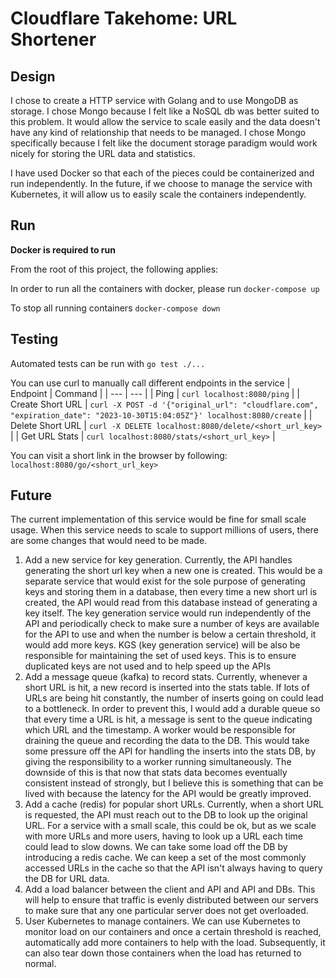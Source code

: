 # Cloudflare Takehome: URL Shortener

## Design
I chose to create a HTTP service with Golang and to use MongoDB as storage. I chose Mongo because I felt like a NoSQL db was better suited to this problem. It would allow the service to scale easily and the data doesn't have any kind of relationship that needs to be managed. I chose Mongo specifically because I felt like the document storage paradigm would work nicely for storing the URL data and statistics.

I have used Docker so that each of the pieces could be containerized and run independently. In the future, if we choose to manage the service with Kubernetes, it will allow us to easily scale the containers independently.

## Run
**Docker is required to run**

From the root of this project, the following applies:

In order to run all the containers with docker, please run
```docker-compose up```

To stop all running containers
```docker-compose down```

## Testing
Automated tests can be run with ```go test ./...```

You can use curl to manually call different endpoints in the service
| Endpoint | Command |
| --- | --- |
| Ping | ```curl localhost:8080/ping``` |
| Create Short URL | ```curl -X POST -d '{"original_url": "cloudflare.com", "expiration_date": "2023-10-30T15:04:05Z"}' localhost:8080/create``` |
| Delete Short URL | ```curl -X DELETE localhost:8080/delete/<short_url_key>``` |
| Get URL Stats | ```curl localhost:8080/stats/<short_url_key>``` |

You can visit a short link in the browser by following: ```localhost:8080/go/<short_url_key>```

## Future

The current implementation of this service would be fine for small scale usage. When this service needs to scale to support millions of users, there are some changes that would need to be made.

1. Add a new service for key generation. Currently, the API handles generating the short url key when a new one is created. This would be a separate service that would exist for the sole purpose of generating keys and storing them in a database, then every time a new short url is created, the API would read from this database instead of generating a key itself. The key generation service would run independently of the API and periodically check to make sure a number of keys are available for the API to use and when the number is below a certain threshold, it would add more keys. KGS (key generation service) will be also be responsible for maintaining the set of used keys. This is to ensure duplicated keys are not used and to help speed up the APIs
2. Add a message queue (kafka) to record stats. Currently, whenever a short URL is hit, a new record is inserted into the stats table. If lots of URLs are being hit constantly, the number of inserts going on could lead to a bottleneck. In order to prevent this, I would add a durable queue so that every time a URL is hit, a message is sent to the queue indicating which URL and the timestamp. A worker would be responsible for draining the queue and recording the data to the DB. This would take some pressure off the API for handling the inserts into the stats DB, by giving the responsibility to a worker running simultaneously. The downside of this is that now that stats data becomes eventually consistent instead of strongly, but I believe this is something that can be lived with because the latency for the API would be greatly improved.
3. Add a cache (redis) for popular short URLs. Currently, when a short URL is requested, the API must reach out to the DB to look up the original URL. For a service with a small scale, this could be ok, but as we scale with more URLs and more users, having to look up a URL each time could lead to slow downs. We can take some load off the DB by introducing a redis cache. We can keep a set of the most commonly accessed URLs in the cache so that the API isn't always having to query the DB for URL data.
4. Add a load balancer between the client and API and API and DBs. This will help to ensure that traffic is evenly distributed between our servers to make sure that any one particular server does not get overloaded.
5. User Kubernetes to manage containers. We can use Kubernetes to monitor load on our containers and once a certain threshold is reached, automatically add more containers to help with the load. Subsequently, it can also tear down those containers when the load has returned to normal.